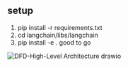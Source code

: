 
## setup


1. pip install -r requirements.txt
2. cd langchain/libs/langchain
3. pip install -e .
good to go

![DFD-High-Level Architecture drawio](https://github.com/vaughanlove/square-serve/assets/57467835/21e105cb-2171-49de-868d-1bc002ac9174)
